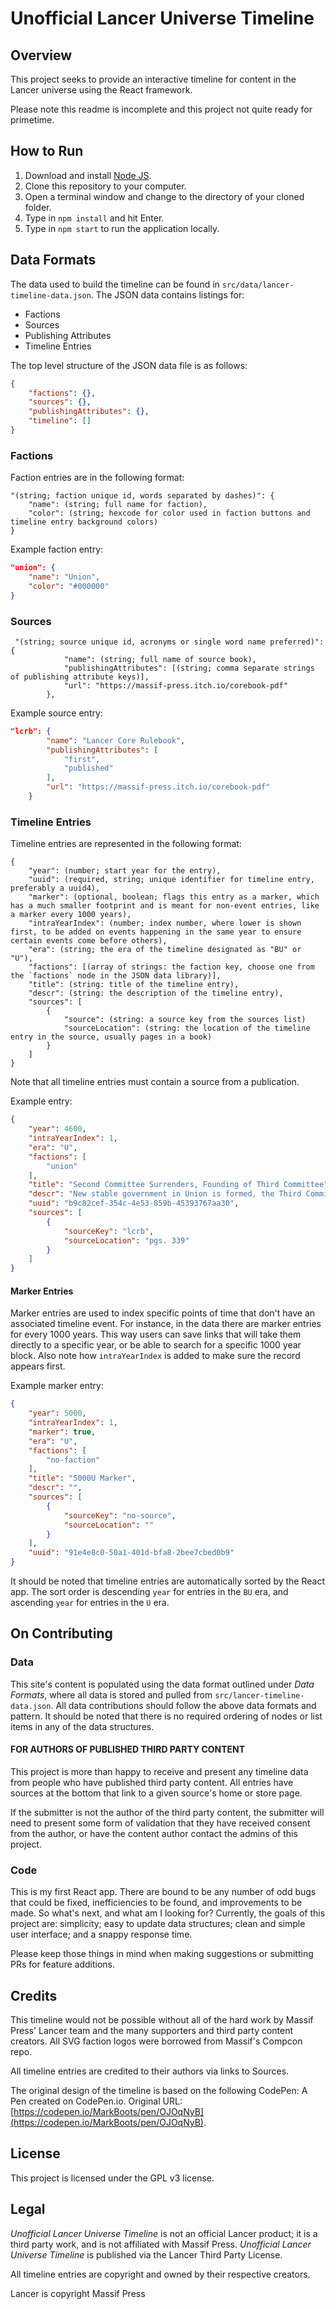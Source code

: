 # Unofficial Lancer Universe Timeline

## Overview

This project seeks to provide an interactive timeline for content in the Lancer universe using the React framework.

Please note this readme is incomplete and this project not quite ready for primetime.

## How to Run

1. Download and install [Node JS](https://nodejs.dev/en/learn/how-to-install-nodejs/).
2. Clone this repository to your computer.
3. Open a terminal window and change to the directory of your cloned folder.
4. Type in `npm install` and hit Enter.
5. Type in `npm start` to run the application locally.

## Data Formats

The data used to build the timeline can be found in `src/data/lancer-timeline-data.json`. The JSON data contains listings for:

- Factions
- Sources
- Publishing Attributes
- Timeline Entries

The top level structure of the JSON data file is as follows:

```json
{
    "factions": {},
    "sources": {},
    "publishingAttributes": {},
    "timeline": []
}
```

### Factions

Faction entries are in the following format:

```text
"(string; faction unique id, words separated by dashes)": {
    "name": (string; full name for faction),
    "color": (string; hexcode for color used in faction buttons and timeline entry background colors)
}
```

Example faction entry:

```json
"union": {
    "name": "Union",
    "color": "#000000"
}
```

### Sources


```text
 "(string; source unique id, acronyms or single word name preferred)": {
            "name": (string; full name of source book),
            "publishingAttributes": [(string; comma separate strings of publishing attribute keys)],
            "url": "https://massif-press.itch.io/corebook-pdf"
        },
```

Example source entry:

```json
"lcrb": {
        "name": "Lancer Core Rulebook",
        "publishingAttributes": [
            "first",
            "published"
        ],
        "url": "https://massif-press.itch.io/corebook-pdf"
    }
```

### Timeline Entries

Timeline entries are represented in the following format:

```text
{
    "year": (number; start year for the entry),
    "uuid": (required, string; unique identifier for timeline entry, preferably a uuid4),
    "marker": (optional, boolean; flags this entry as a marker, which has a much smaller footprint and is meant for non-event entries, like a marker every 1000 years),
    "intraYearIndex": (number; index number, where lower is shown first, to be added on events happening in the same year to ensure certain events come before others),
    "era": (string; the era of the timeline designated as "BU" or "U"),
    "factions": [(array of strings: the faction key, choose one from the `factions` node in the JSON data library)],
    "title": (string: title of the timeline entry),
    "descr": (string: the description of the timeline entry),
    "sources": [
        {
            "source": (string: a source key from the sources list)
            "sourceLocation": (string: the location of the timeline entry in the source, usually pages in a book)
        }
    ]
}
```

Note that all timeline entries must contain a source from a publication.

Example entry:

```json
{
    "year": 4600,
    "intraYearIndex": 1,
    "era": "U",
    "factions": [
        "union"
    ],
    "title": "Second Committee Surrenders, Founding of Third Committee",
    "descr": "New stable government in Union is formed, the Third Committee (ThirdComm). The Union Colonial Mission is immediately dissolved and the Union Administrative Department is reconstituted. Expansion is halted.",
    "uuid": "b9c82cef-354c-4e53-859b-45393767aa30",
    "sources": [
        {
            "sourceKey": "lcrb",
            "sourceLocation": "pgs. 339"
        }
    ]
}
```

#### Marker Entries

Marker entries are used to index specific points of time that don't have an associated timeline event. For instance, in the data there are marker entries for every 1000 years. This way users can save links that will take them directly to a specific year, or be able to search for a specific 1000 year block. Also note how `intraYearIndex` is added to make sure the record appears first.

Example marker entry:

```json
{
    "year": 5000,
    "intraYearIndex": 1,
    "marker": true,
    "era": "U",
    "factions": [
        "no-faction"
    ],
    "title": "5000U Marker",
    "descr": "",
    "sources": [
        {
            "sourceKey": "no-source",
            "sourceLocation": ""
        }
    ],
    "uuid": "91e4e8c0-50a1-401d-bfa8-2bee7cbed0b9"
}
```

It should be noted that timeline entries are automatically sorted by the React app. The sort order is descending `year` for entries in the `BU` era, and ascending `year` for entries in the `U` era.

## On Contributing

### Data

This site's content is populated using the data format outlined under _Data Formats_, where all data is stored and pulled from `src/lancer-timeline-data.json`. All data contributions should follow the above data formats and pattern. It should be noted that there is no required ordering of nodes or list items in any of the data structures.

#### FOR AUTHORS OF PUBLISHED THIRD PARTY CONTENT

This project is more than happy to receive and present any timeline data from people who have published third party content. All entries have sources at the bottom that link to a given source's home or store page.

If the submitter is not the author of the third party content, the submitter will need to present some form of validation that they have received consent from the author, or have the content author contact the admins of this project.

### Code

This is my first React app. There are bound to be any number of odd bugs that could be fixed, inefficiencies to be found, and improvements to be made. So what's next, and what am I looking for? Currently, the goals of this project are: simplicity; easy to update data structures; clean and simple user interface; and a snappy response time.

Please keep those things in mind when making suggestions or submitting PRs for feature additions.

## Credits

This timeline would not be possible without all of the hard work by Massif Press' Lancer team and the many supporters and third party content creators. All SVG faction logos were borrowed from Massif's Compcon repo.

All timeline entries are credited to their authors via links to Sources.

The original design of the timeline is based on the following CodePen:
A Pen created on CodePen.io. Original URL: [https://codepen.io/MarkBoots/pen/OJOqNyB](https://codepen.io/MarkBoots/pen/OJOqNyB).

## License

This project is licensed under the GPL v3 license.

## Legal

_Unofficial Lancer Universe Timeline_ is not an official Lancer product; it is a third party work, and is not affiliated with Massif Press. _Unofficial Lancer Universe Timeline_ is published via the Lancer Third Party License.

All timeline entries are copyright and owned by their respective creators.

Lancer is copyright Massif Press
